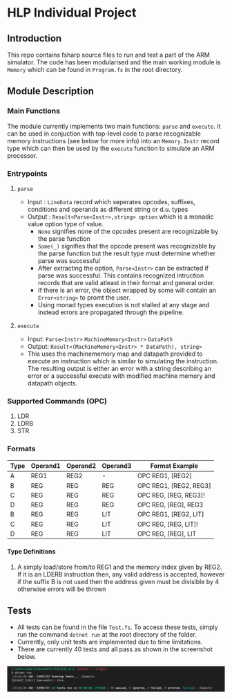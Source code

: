 # HLP Individual Project
## Introduction
This repo contains fsharp source files to run and test a part of the ARM simulator. The code has been modularised and the main working module is `Memory` which can be found in `Program.fs` in the root directory.


## Module Description
### Main Functions
The module currently implements two main functions: `parse` and `execute`. It can be used in conjuction with top-level code to parse recognizable memory instructions (see below for more info) into an `Memory.Instr` record type which can then be used by the `execute` function to simulate an ARM processor.

### Entrypoints

1. `parse`<br>
    - Input : `LineData` record which seperates opcodes, suffixes, conditions and operands as different string or d.u. types <br>
    - Output : `Result<Parse<Instr>,string> option` which is a monadic value option type of value. 
        - `None` signifies none of the opcodes present are recognizable by the parse function
        - `Some(_)` signifies that the opcode present was recognizable by the parse function but the result type must determine whether     parse was successful
        - After extracting the option, `Parse<Instr>` can be extracted if parse was successful. This contains recognized intruction records that are valid atleast in their format and general order.
        - If there is an error, the object wrapped by some will contain an `Error<string>` to promt the user.
        - Using monad types execution is not stalled at any stage and instead errors are propagated through the pipeline.

2. `execute`<br>
    - Input: `Parse<Instr>` `MachineMemory<Instr>` `DataPath` <br>
    - Output: `Result<(MachineMemory<Instr> * DataPath), string>`
    - This uses the machinememory map and datapath provided to execute an instruction which is similar to simulating the instruction. The resulting output is either an error with a string describing an error or a successful execute with modified machine memory and datapath objects.





### Supported Commands (OPC)
1. LDR
2. LDRB
3. STR

### Formats

| Type | Operand1 | Operand2 | Operand3 | Format Example         |
| ---- | -------- | -------- | -------- | ---------------------- |
| A    | REG1     | REG2     | -        | OPC REG1, [REG2]       |
| B    | REG      | REG      | REG      | OPC REG1, [REG2, REG3] |
| C    | REG      | REG      | REG      | OPC REG, [REG, REG3]!  |
| D    | REG      | REG      | REG      | OPC REG, [REG], REG3   |
| B    | REG      | REG      | LIT      | OPC REG1, [REG2, LIT]  |
| C    | REG      | REG      | LIT      | OPC REG, [REG, LIT]!   |
| D    | REG      | REG      | LIT      | OPC REG, [REG], LIT    |





#### Type Definitions
1. A simply load/store from/to REG1 and the memory index given by REG2. If it is an LDERB instruction then, any valid address is accepted, however if the suffix B is not used then the address given must be divisible by 4 otherwise errors will be thrown



## Tests
- All tests can be found in the file `Test.fs`. To access these tests, simply run the command `dotnet run` at the root directory of the folder.
- Currently, only unit tests are implemented due to time limitations.
- There are currently 40 tests and all pass as shown in the screenshot below.

<img src="tests.png" />
